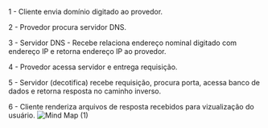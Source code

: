 1 - Cliente envia domínio digitado ao provedor.

2  - Provedor procura servidor DNS.

3 - Servidor DNS - Recebe relaciona endereço nominal digitado com endereço IP e retorna endereço IP ao provedor.

4 - Provedor acessa servidor e entrega requisição.

5 - Servidor (decotifica) recebe requisição, procura porta, acessa banco de dados e retorna resposta no caminho inverso.

6 - Cliente renderiza arquivos de resposta recebidos para vizualização do usuário.
![Mind Map (1)](https://user-images.githubusercontent.com/80548535/111385895-33f16900-868a-11eb-86ab-ef25d08f0597.jpg)


